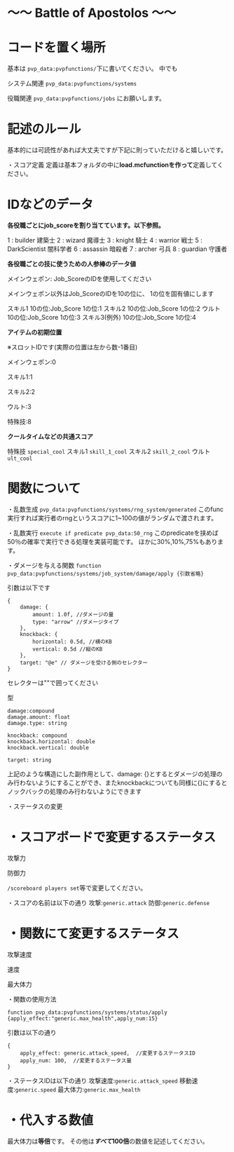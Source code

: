 # ～～  Battle of Apostolos ～～

# コードを置く場所
基本は
``pvp_data:pvpfunctions/``下に書いてください。
中でも

システム関連
``pvp_data:pvpfunctions/systems``

役職関連
``pvp_data:pvpfunctions/jobs``
にお願いします。

# 記述のルール
基本的には可読性があれば大丈夫ですが下記に則っていただけると嬉しいです。

・スコア定義
定義は基本フォルダの中に**load.mcfunctionを作って**定義してください。

# IDなどのデータ

**各役職ごとにjob_scoreを割り当てています。以下参照。**

1 : builder 建築士
2 : wizard 魔導士
3 : knight 騎士
4 : warrior 戦士
5 : DarkScientist 闇科学者
6 : assassin 暗殺者
7 : archer 弓兵
8 : guardian 守護者

**各役職ごとの技に使うための人参棒のデータ値**

メインウェポン:
  Job_ScoreのIDを使用してください

メインウェポン以外はJob_ScoreのIDを10の位に、
1の位を固有値にします

スキル1
  10の位:Job_Score
  1の位:1
スキル2
  10の位:Job_Score
  1の位:2
ウルト
  10の位:Job_Score
  1の位:3
スキル3(例外)
  10の位:Job_Score
  1の位:4

**アイテムの初期位置**

※スロットIDです(実際の位置は左から数-1番目)

 メインウェポン:0

スキル1:1

スキル2:2

ウルト:3

特殊技:8

**クールタイムなどの共通スコア**

特殊技
``special_cool``
スキル1
``skill_1_cool``
スキル2
``skill_2_cool``
ウルト
``ult_cool``

# 関数について

・乱数生成
  ```pvp_data:pvpfunctions/systems/rng_system/generated```
  このfunc実行すれば実行者のrngというスコアに1~100の値がランダムで渡されます。

・乱数実行
  ```execute if predicate pvp_data:50_rng```
  このpredicateを挟めば50％の確率で実行できる処理を実装可能です。
  ほかに30%,10%,75%もあります。
  
・ダメージを与える関数
  ```function pvp_data:pvpfunctions/systems/job_system/damage/apply {引数省略}```


引数は以下です
```
{
    damage: {
        amount: 1.0f, //ダメージの量
        type: "arrow" //ダメージタイプ
    },
    knockback: {
        horizontal: 0.5d, //横のKB
        vertical: 0.5d //縦のKB
    },
    target: "@e" // ダメージを受ける側のセレクター
}
```


セレクターは""で囲ってください

型
```
damage:compound
damage.amount: float
damage.type: string

knockback: compound
knockback.horizontal: double
knockback.vertical: double

target: string
```


上記のような構造にした副作用として、damage: {}とするとダメージの処理のみ行わないようにすることができ、またknockbackについても同様に{}にするとノックバックの処理のみ行わないようにできます

・ステータスの変更

# ・スコアボードで変更するステータス

攻撃力

防御力

``/scoreboard players set``等で変更してください。

・スコアの名前は以下の通り
攻撃:``generic.attack``
防御:``generic.defense``

# ・関数にて変更するステータス

攻撃速度

速度

最大体力

・関数の使用方法

```function pvp_data:pvpfunctions/systems/status/apply {apply_effect:"generic.max_health",apply_num:15}```

引数は以下の通り
```
{
    apply_effect: generic.attack_speed,  //変更するステータスID
    apply_num: 100,  //変更するステータス量
}
```

・ステータスIDは以下の通り
攻撃速度:``generic.attack_speed``
移動速度:``generic.speed``
最大体力:``generic.max_health``

# ・代入する数値
最大体力は**等倍**です。
その他は***すべて*100倍**の数値を記述してください。
